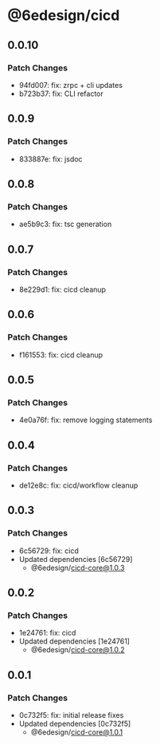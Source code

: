 # @6edesign/cicd

## 0.0.10

### Patch Changes

- 94fd007: fix: zrpc + cli updates
- b723b37: fix: CLI refactor

## 0.0.9

### Patch Changes

- 833887e: fix: jsdoc

## 0.0.8

### Patch Changes

- ae5b9c3: fix: tsc generation

## 0.0.7

### Patch Changes

- 8e229d1: fix: cicd cleanup

## 0.0.6

### Patch Changes

- f161553: fix: cicd cleanup

## 0.0.5

### Patch Changes

- 4e0a76f: fix: remove logging statements

## 0.0.4

### Patch Changes

- de12e8c: fix: cicd/workflow cleanup

## 0.0.3

### Patch Changes

- 6c56729: fix: cicd
- Updated dependencies [6c56729]
  - @6edesign/cicd-core@1.0.3

## 0.0.2

### Patch Changes

- 1e24761: fix: cicd
- Updated dependencies [1e24761]
  - @6edesign/cicd-core@1.0.2

## 0.0.1

### Patch Changes

- 0c732f5: fix: initial release fixes
- Updated dependencies [0c732f5]
  - @6edesign/cicd-core@1.0.1
